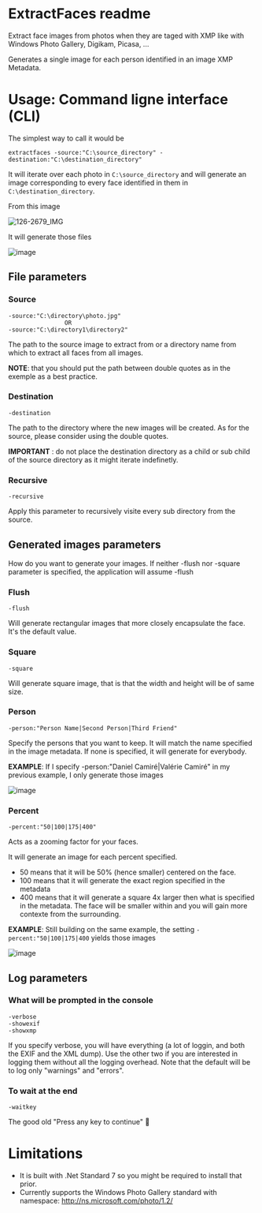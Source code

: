 # ExtractFaces readme
Extract face images from photos when they are taged with XMP like with Windows Photo Gallery, Digikam, Picasa, ...

Generates a single image for each person identified in an image XMP Metadata.

# Usage: Command ligne interface (CLI) 
The simplest way to call it would be
```
extractfaces -source:"C:\source_directory" -destination:"C:\destination_directory"
```
It will iterate over each photo in `C:\source_directory` and will generate an image corresponding to every face identified in them in `C:\destination_directory`.

From this image

![126-2679_IMG](https://user-images.githubusercontent.com/12274241/212491466-22716ea1-cdcf-4520-af0d-4d23c0f05991.JPG)

It will generate those files

![image](https://user-images.githubusercontent.com/12274241/212491571-41329422-1b21-4aba-a33f-263db34ce1a6.png)


## File parameters
### Source
```
-source:"C:\directory\photo.jpg" 
                OR 
-source:"C:\directory1\directory2"
```
The path to the source image to extract from or a directory name from which to extract all faces from all images.  

**NOTE**: that you should put the path between double quotes as in the exemple as a best practice.

### Destination
```
-destination 
```
The path to the directory where the new images will be created.  As for the source, please consider using the double quotes.

**IMPORTANT** : do not place the destination directory as a child or sub child of the source directory as it might iterate indefinetly.

### Recursive
```
-recursive
```
Apply this parameter to recursively visite every sub directory from the source.

## Generated images parameters
How do you want to generate your images.  If neither -flush nor -square parameter is specified, the application will assume -flush
### Flush
```
-flush
```
Will generate rectangular images that more closely encapsulate the face.  It's the default value.

### Square
```
-square
```
Will generate square image, that is that the width and height will be of same size.

### Person
```
-person:"Person Name|Second Person|Third Friend"
```
Specify the persons that you want to keep.  It will match the name specified in the image metadata.  If none is specified, it will generate for everybody.

**EXAMPLE**: If I specify -person:"Daniel Camiré|Valérie Camiré" in my previous example, I only generate those images

![image](https://user-images.githubusercontent.com/12274241/212491656-697c7880-8acb-4bba-bedd-62fcdc582e5c.png)


### Percent
```
-percent:"50|100|175|400"
```
Acts as a zooming factor for your faces.  

It will generate an image for each percent specified.  
* 50 means that it will be 50% (hence smaller) centered on the face.  
* 100 means that it will generate the exact region specified in the metadata
* 400 means that it will generate a square 4x larger then what is specified in the metadata.  The face will be smaller within and you will gain more contexte from the surrounding.

**EXAMPLE**: Still building on the same example, the setting `-percent:"50|100|175|400` yields those images

![image](https://user-images.githubusercontent.com/12274241/212491739-271ec35f-2f3e-459e-877e-eeb1fb978fd6.png)


## Log parameters
### What will be prompted in the console
```
-verbose
-showexif
-showxmp
```
If you specify verbose, you will have everything (a lot of loggin, and both the EXIF and the XML dump).  Use the other two if you are interested in logging them without all the logging overhead.  Note that the default will be to log only "warnings" and "errors".

### To wait at the end
```
-waitkey
```
The good old "Press any key to continue" 🤘

# Limitations
* It is built with .Net Standard 7 so you might be required to install that prior.
* Currently supports the Windows Photo Gallery standard with namespace: http://ns.microsoft.com/photo/1.2/

